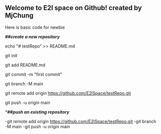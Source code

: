 ## Welcome to E2I space on Github! created by MjChung

Here is basic code for newbie

***##create a new repository***

echo "# testRepo" >> README.md

git init

git add README.md

git commit -m "first commit"

git branch -M main

git remote add origin https://github.com/E2ISpace/testRepo.git

git push -u origin main



****##push an existing repository***

-git remote add origin https://github.com/E2ISpace/testRepo.git
-git branch -M main
-git push -u origin main

<!--

**Here are some ideas to get you started:**

🙋‍♀️ A short introduction - what is your organization all about?
🌈 Contribution guidelines - how can the community get involved?
👩‍💻 Useful resources - where can the community find your docs? Is there anything else the community should know?
🍿 Fun facts - what does your team eat for breakfast?
🧙 Remember, you can do mighty things with the power of [Markdown](https://docs.github.com/github/writing-on-github/getting-started-with-writing-and-formatting-on-github/basic-writing-and-formatting-syntax)
-->
